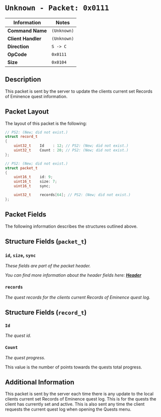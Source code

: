 # `Unknown - Packet: 0x0111`

| Information               | Notes |
|---                        |---    |
| **Command Name**          | `(Unknown)` |
| **Client Handler**        | `(Unknown)` |
| **Direction**             | `S -> C` |
| **OpCode**                | `0x0111` |
| **Size**                  | `0x0104` |

## Description

This packet is sent by the server to update the clients current set Records of Eminence quest information.

## Packet Layout

The layout of this packet is the following:

```cpp
// PS2: (New; did not exist.)
struct record_t
{
    uint32_t    Id    : 12; // PS2: (New; did not exist.)
    uint32_t    Count : 20; // PS2: (New; did not exist.)
};

// PS2: (New; did not exist.)
struct packet_t
{
    uint16_t    id: 9;
    uint16_t    size: 7;
    uint16_t    sync;

    uint32_t    records[64]; // PS2: (New; did not exist.)
};
```

## Packet Fields

The following information describes the structures outlined above.

## Structure Fields (`packet_t`)

### `id`, `size`, `sync`

_These fields are part of the packet header._

_You can find more information about the header fields here: [**Header**](/world/HEADER.md)_

### `records`

_The quest records for the clients current Records of Eminence quest log._

## Structure Fields (`record_t`)

### `Id`

_The quest id._

### `Count`

_The quest progress._

This value is the number of points towards the quests total progress.

## Additional Information

This packet is sent by the server each time there is any update to the local clients current set Records of Eminence quest log. This is for the quests the client has currently set and active. This is also sent any time the client requests the current quest log when opening the Quests menu.
